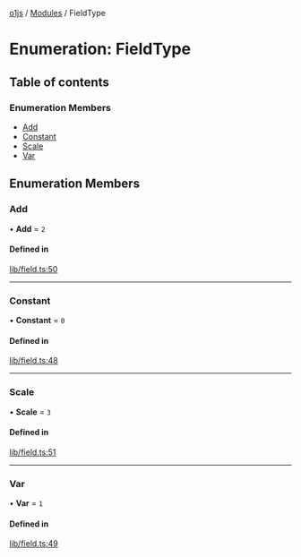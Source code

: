 [o1js](../README.md) / [Modules](../modules.md) / FieldType

# Enumeration: FieldType

## Table of contents

### Enumeration Members

- [Add](FieldType.md#add)
- [Constant](FieldType.md#constant)
- [Scale](FieldType.md#scale)
- [Var](FieldType.md#var)

## Enumeration Members

### Add

• **Add** = ``2``

#### Defined in

[lib/field.ts:50](https://github.com/o1-labs/o1js/blob/fec4d35f/src/lib/field.ts#L50)

___

### Constant

• **Constant** = ``0``

#### Defined in

[lib/field.ts:48](https://github.com/o1-labs/o1js/blob/fec4d35f/src/lib/field.ts#L48)

___

### Scale

• **Scale** = ``3``

#### Defined in

[lib/field.ts:51](https://github.com/o1-labs/o1js/blob/fec4d35f/src/lib/field.ts#L51)

___

### Var

• **Var** = ``1``

#### Defined in

[lib/field.ts:49](https://github.com/o1-labs/o1js/blob/fec4d35f/src/lib/field.ts#L49)
